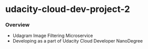 # udacity-cloud-dev-project-2

### Overview

- Udagram Image Filtering Microservice
- Developing as a part of Udacity Cloud Developer NanoDegree

